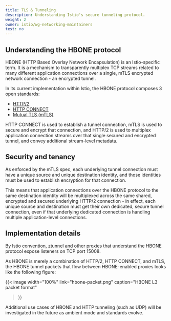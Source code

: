 ```yaml
---
title: TLS & Tunneling
description: Understanding Istio's secure tunneling protocol.
weight: 2
owner: istio/wg-networking-maintainers
test: no
---
```


## Understanding the HBONE protocol

HBONE (HTTP Based Overlay Network Encapsulation) is an Istio-specific term. It is a mechanism to transparently multiplex TCP streams related to many different application connections over a single, mTLS encrypted network connection - an encrypted tunnel.

In its current implementation within Istio, the HBONE protocol composes 3 open standards:

- [HTTP/2](https://httpwg.org/specs/rfc7540.html)
- [HTTP CONNECT](https://developer.mozilla.org/en-US/docs/Web/HTTP/Methods/CONNECT)
- [Mutual TLS (mTLS)](https://datatracker.ietf.org/doc/html/rfc8446)

HTTP CONNECT is used to establish a tunnel connection, mTLS is used to secure and encrypt that connection, and HTTP/2 is used to multiplex application connection streams over that single secured and encrypted tunnel, and convey additional stream-level metadata.

## Security and tenancy

As enforced by the mTLS spec, each underlying tunnel connection must have a unique source and unique destination identity, and those identities must be used to establish encryption for that connection.

This means that application connections over the HBONE protocol to the same destination identity will be multiplexed across the same shared, encrypted and secured underlying HTTP/2 connection - in effect, each unique source and destination must get their own dedicated, secure tunnel connection, even if that underlying dedicated connection is handling multiple application-level connections.

## Implementation details

By Istio convention, ztunnel and other proxies that understand the HBONE protocol expose listeners on TCP port 15008.

As HBONE is merely a combination of HTTP/2, HTTP CONNECT, and mTLS, the HBONE tunnel packets that flow between HBONE-enabled proxies looks like the following figure:

{{< image width="100%"
link="hbone-packet.png"
caption="HBONE L3 packet format"
>}}

Additional use cases of HBONE and HTTP tunneling (such as UDP) will be investigated in the future as ambient mode and standards evolve.

